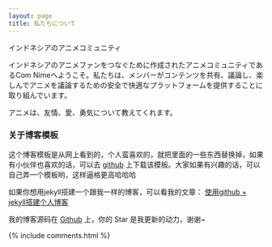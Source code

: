 ```yaml
---
layout: page
title: 私たちについて
---
```


インドネシアのアニメコミュニティ
<p>
インドネシアのアニメファンをつなぐために作成されたアニメコミュニティであるCom Nimeへようこそ。私たちは、メンバーがコンテンツを共有、議論し、楽しんでアニメを議論するための安全で快適なプラットフォームを提供することに取り組んでいます。
<p>
アニメは、友情、愛、勇気について教えてくれます。

<p>

<h3> 关于博客模板 </h3>  

<p>

这个博客模板是从网上看到的，个人蛮喜欢的，就把里面的一些东西替换掉，如果有小伙伴也喜欢的话，可以去 <a href="https://github.com/leopardpan/leopardpan.github.io/">github</a> 上下载该模板。大家如果有兴趣的话，可以自己弄一个模板哟，这样逼格更高哈哈哈

<p>

如果你想用jekyll搭建一个跟我一样的博客，可以看我的文章： 
<a href="/2018/01/使用github+jekyll搭建个人博客/"> 使用github + jekyll搭建个人博客</a>

<p> 

我的博客源码在 <a target="_blank" href='https://github.com/AIWWJ/AIWWJ.github.io/'>Github</a> 上，你的 Star 是我更新的动力，谢谢~

<p> 

{% include comments.html %}

